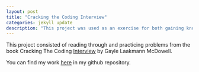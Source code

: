 ```yaml
---
layout: post
title: "Cracking the Coding Interview"
categories: jekyll update
description: "This project was used as an exercise for both gaining knowledge in algorithms, as well as creating documentation and explaining my processes."
---
```


This project consisted of reading through and practicing problems from the book Cracking The Coding [Interview][CCI-link]
by Gayle Laakmann McDowell.

You can find my work [here][CCI-github] in my github repository.

[CCI-link]: "https://www.crackingthecodinginterview.com/"
[CCI-github]: "https://github.com/Edison-Stuart/Cracking-The-Coding-Interview"
